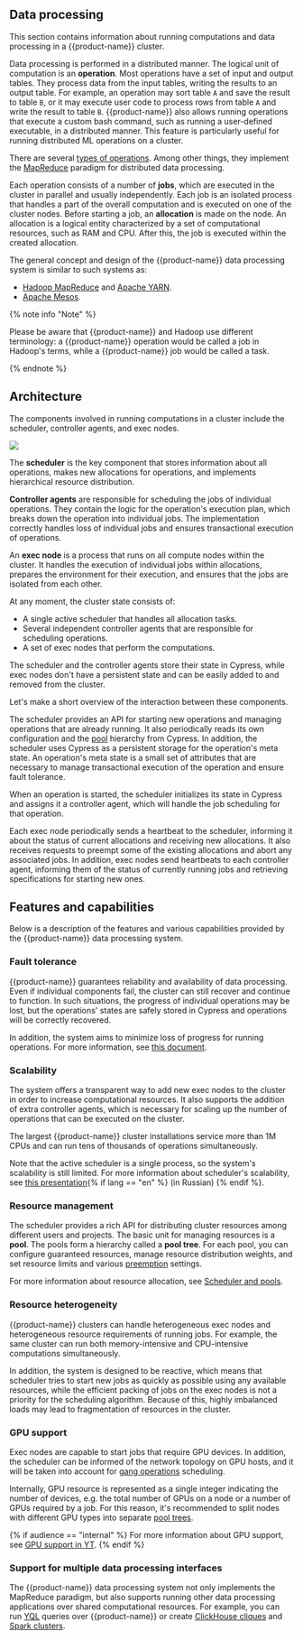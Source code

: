 ## Data processing

This section contains information about running computations and data processing in a {{product-name}} cluster.

Data processing is performed in a distributed manner. The logical unit of computation is an **operation**. Most operations have a set of input and output tables. They process data from the input tables, writing the results to an output table. For example, an operation may sort table `A` and save the result to table `B`, or it may execute user code to process rows from table `A` and write the result to table `B`. {{product-name}} also allows running operations that execute a custom bash command, such as running a user-defined executable, in a distributed manner. This feature is particularly useful for running distributed ML operations on a cluster.

There are several [types of operations](operations/overview#obzor). Among other things, they implement the [MapReduce](https://en.wikipedia.org/wiki/MapReduce) paradigm for distributed data processing.

Each operation consists of a number of **jobs**, which are executed in the cluster in parallel and usually independently. Each job is an isolated process that handles a part of the overall computation and is executed on one of the cluster nodes. Before starting a job, an **allocation** is made on the node. An allocation is a logical entity characterized by a set of computational resources, such as RAM and CPU. After this, the job is executed within the created allocation.

The general concept and design of the {{product-name}} data processing system is similar to such systems as:
* [Hadoop MapReduce](https://hadoop.apache.org/docs/r1.2.1/mapred_tutorial.html) and [Apache YARN](https://hadoop.apache.org/docs/stable/hadoop-yarn/hadoop-yarn-site/YARN.html).
* [Apache Mesos](https://mesos.apache.org/).

{% note info "Note" %}

Please be aware that {{product-name}} and Hadoop use different terminology: a {{product-name}} operation would be called a job in Hadoop's terms, while a {{product-name}} job would be called a task.

{% endnote %}


## Architecture

The components involved in running computations in a cluster include the scheduler, controller agents, and exec nodes.

![](../../../images/data_processing_overview.png)

The **scheduler** is the key component that stores information about all operations, makes new allocations for operations, and implements hierarchical resource distribution.

**Controller agents** are responsible for scheduling the jobs of individual operations. They contain the logic for the operation's execution plan, which breaks down the operation into individual jobs. The implementation correctly handles loss of individual jobs and ensures transactional execution of operations.

An **exec node** is a process that runs on all compute nodes within the cluster. It handles the execution of individual jobs within allocations, prepares the environment for their execution, and ensures that the jobs are isolated from each other.

At any moment, the cluster state consists of:
- A single active scheduler that handles all allocation tasks.
- Several independent controller agents that are responsible for scheduling operations.
- A set of exec nodes that perform the computations.

The scheduler and the controller agents store their state in Cypress, while exec nodes don't have a persistent state and can be easily added to and removed from the cluster.

Let's make a short overview of the interaction between these components.

The scheduler provides an API for starting new operations and managing operations that are already running. It also periodically reads its own configuration and the [pool](scheduler/scheduler-and-pools.md) hierarchy from Cypress. In addition, the scheduler uses Cypress as a persistent storage for the operation's meta state. An operation's meta state is a small set of attributes that are necessary to manage transactional execution of the operation and ensure fault tolerance.

When an operation is started, the scheduler initializes its state in Cypress and assigns it a controller agent, which will handle the job scheduling for that operation.

Each exec node periodically sends a heartbeat to the scheduler, informing it about the status of current allocations and receiving new allocations. It also receives requests to preempt some of the existing allocations and abort any associated jobs. In addition, exec nodes send heartbeats to each controller agent, informing them of the status of currently running jobs and retrieving specifications for starting new ones.

## Features and capabilities

Below is a description of the features and various capabilities provided by the {{product-name}} data processing system.

### Fault tolerance

{{product-name}} guarantees reliability and availability of data processing. Even if individual components fail, the cluster can still recover and continue to function. In such situations, the progress of individual operations may be lost, but the operations' states are safely stored in Cypress and operations will be correctly recovered.

In addition, the system aims to minimize loss of progress for running operations. For more information, see [this document](reliability).

### Scalability

The system offers a transparent way to add new exec nodes to the cluster in order to increase computational resources. It also supports the addition of extra controller agents, which is necessary for scaling up the number of operations that can be executed on the cluster.

The largest {{product-name}} cluster installations service more than 1M CPUs and can run tens of thousands of operations simultaneously.

Note that the active scheduler is a single process, so the system's scalability is still limited. For more information about scheduler's scalability, see [this presentation](https://www.youtube.com/watch?v=Vy6rHf-BIG8){% if lang == "en" %} (in Russian)
{% endif %}.

### Resource management

The scheduler provides a rich API for distributing cluster resources among different users and projects. The basic unit for managing resources is a **pool**. The pools form a hierarchy called a **pool tree**. For each pool, you can configure guaranteed resources, manage resource distribution weights, and set resource limits and various [preemption](scheduler/preemption.md) settings.

For more information about resource allocation, see [Scheduler and pools](scheduler/scheduler-and-pools).

### Resource heterogeneity

{{product-name}} clusters can handle heterogeneous exec nodes and heterogeneous resource requirements of running jobs. For example, the same cluster can run both memory-intensive and CPU-intensive computations simultaneously.

In addition, the system is designed to be reactive, which means that scheduler tries to start new jobs as quickly as possible using any available resources, while the efficient packing of jobs on the exec nodes is not a priority for the scheduling algorithm. Because of this, highly imbalanced loads may lead to fragmentation of resources in the cluster.

### GPU support

Exec nodes are capable to start jobs that require GPU devices. In addition, the scheduler can be informed of the network topology on GPU hosts, and it will be taken into account for [gang operations](https://en.wikipedia.org/wiki/Gang_scheduling) scheduling.

Internally, GPU resource is represented as a single integer indicating the number of devices, e.g. the total number of GPUs on a node or a number of GPUs required by a job. For this reason, it's recommended to split nodes with different GPU types into separate [pool trees](scheduler/scheduler-and-pools#puly-i-derevya-pulov).

{% if audience == "internal" %}
For more information about GPU support, see [GPU support in YT](operations/gpu).
{% endif %}

### Support for multiple data processing interfaces

The {{product-name}} data processing system not only implements the MapReduce paradigm, but also supports running other data processing applications over shared computational resources. For example, you can run [YQL](../../yql) queries over {{product-name}} or create [ClickHouse cliques](chyt/about-chyt) and [Spark clusters](spyt/overview).

